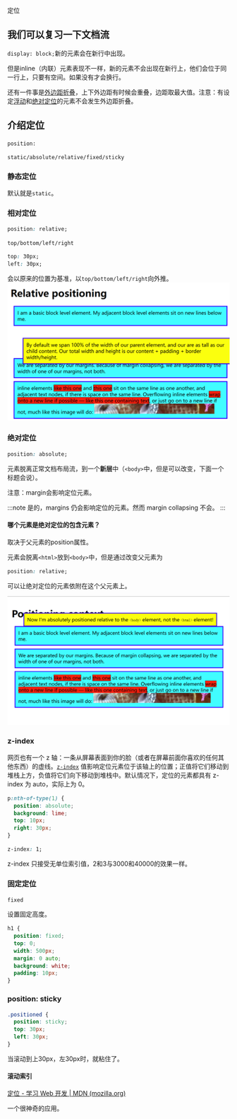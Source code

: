 定位

## 我们可以复习一下文档流

`display: block;`新的元素会在新行中出现。

但是inline（内联）元素表现不一样，新的元素不会出现在新行上，他们会位于同一行上，只要有空间。如果没有才会换行。

还有一件事是[外边距折叠](https://developer.mozilla.org/zh-CN/docs/Web/CSS/CSS_box_model/Mastering_margin_collapsing)，上下外边距有时候会重叠，边距取最大值。注意：有设定[浮动](https://developer.mozilla.org/zh-CN/docs/Web/CSS/float)和[绝对定位](https://developer.mozilla.org/zh-CN/docs/Web/CSS/position#%E5%AE%9A%E4%BD%8D%E7%B1%BB%E5%9E%8B)的元素不会发生外边距折叠。

## 介绍定位

`position:`

`static/absolute/relative/fixed/sticky`

### 静态定位

默认就是`static`。

### 相对定位

```css
position: relative;
```
`top/bottom/left/right`
```css
top: 30px;
left: 30px;
```

会以原来的位置为基准，以`top/bottom/left/right`向外推。
![](../../img/30.Positioning-20231010213951.png)

### 绝对定位

```css
position: absolute;
```

元素脱离正常文档布局流，到一个**新层**中（`<body>`中，但是可以改变，下面一个标题会说）。

注意：margin会影响定位元素。

:::note
是的，margins 仍会影响定位的元素。然而 margin collapsing 不会。
:::
#### 哪个元素是绝对定位的包含元素？
取决于父元素的position属性。

元素会脱离`<html>`放到`<body>`中，但是通过改变父元素为
```css
position: relative;
```
可以让绝对定位的元素依附在这个父元素上。

![](../../img/30.Positioning-20231010215453.png)

### z-index

网页也有一个 z 轴：一条从屏幕表面到你的脸（或者在屏幕前面你喜欢的任何其他东西）的虚线。[`z-index`](https://developer.mozilla.org/zh-CN/docs/Web/CSS/z-index) 值影响定位元素位于该轴上的位置；正值将它们移动到堆栈上方，负值将它们向下移动到堆栈中。默认情况下，定位的元素都具有 z-index 为 auto，实际上为 0。

```css
p:nth-of-type(1) {
  position: absolute;
  background: lime;
  top: 10px;
  right: 30px;
}
```
```css
z-index: 1;
```

z-index 只接受无单位索引值，2和3与3000和40000的效果一样。

### 固定定位
`fixed`

设置固定高度。
```css
h1 {
  position: fixed;
  top: 0;
  width: 500px;
  margin: 0 auto;
  background: white;
  padding: 10px;
}
```

### position: sticky

```css
.positioned {
  position: sticky;
  top: 30px;
  left: 30px;
}
```

当滚动到上30px，左30px时，就粘住了。

#### 滚动索引

[定位 - 学习 Web 开发 | MDN (mozilla.org)](https://developer.mozilla.org/zh-CN/docs/Learn/CSS/CSS_layout/Positioning#position_sticky)

一个很神奇的应用。


